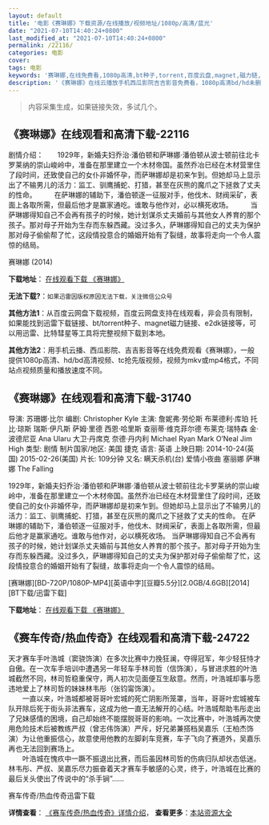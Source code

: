 ```yaml
---
layout: default
title: '电影《赛琳娜》下载资源/在线播放/视频地址/1080p/高清/蓝光'
date: "2021-07-10T14:40:24+0800"
last_modified_at: "2021-07-10T14:40:24+0800"
permalink: /22116/
categories: 电影
cover:
tags: 电影
keywords: '赛琳娜,在线免费看,1080p高清,bt种子,torrent,百度云盘,magnet,磁力链,迅雷下载资源'
description: '《赛琳娜》在线云播放手机西瓜影院吉吉影音免费看，1080p高清bd/hd未删减完整版和tc抢先枪版，mkv/mp4格式，附带bt/torrent种子、magnet/磁力链、百度云盘、网盘资源迅雷下载链接'
---
```


>内容采集生成，如果链接失效，多试几个。


## 《赛琳娜》在线观看和高清下载-22116

剧情介绍：　　1929年，新婚夫妇乔治·潘伯顿和萨琳娜·潘伯顿从波士顿前往北卡罗莱纳的崇山峻岭中，准备在那里建立一个木材帝国。虽然乔冶已经在木材营里住了段时间，还致使自己的女仆非婚怀孕，而萨琳娜却是初来乍到。但她却马上显示出了不输男儿的活力：监工、驯鹰捕蛇、打猎，甚至在灰熊的魔爪之下拯救了丈夫的性命。    　　在萨琳娜的辅助下，潘伯顿逐一征服对手，他伐木、财阀采矿，表面上各取所需，但最后他才是赢家通吃。谁敢与他作对，必以横死收场。    　　当萨琳娜得知自己不会再有孩子的时候，她计划谋杀丈夫婚前与其他女人养育的那个孩子。那对母子开始为生存而东躲西藏。没过多久，萨琳娜得知自己的丈夫为保护那对母子偷偷帮了忙，这段情投意合的婚姻开始有了裂缝，故事将走向一个令人震惊的结局。


赛琳娜 (2014)

**下载地址**： [在线观看下载 《赛琳娜》](https://www.btbtdy.me/btdy/dy720.html) 


**无法下载?**：`如果迅雷因版权原因无法下载，关注微信公众号 `

**其他方法1**：从百度云网盘下载视频，百度云网盘支持在线观看，非会员有限制，如果能找到迅雷下载链接、bt/torrent种子、magnet磁力链接、e2dk链接等，可以用迅雷、比特彗星等工具将完整视频下载到本地。

**其他方法2**：用手机云播、西瓜影院、吉吉影音等在线免费观看《赛琳娜》，一般提供1080p高清、hd/bd高清视频、tc抢先版视频，视频为mkv或mp4格式，不同站点视频质量和播放速度不同。


## 《赛琳娜》在线观看和高清下载-31740

导演: 苏珊娜·比尔 编剧: Christopher Kyle 主演: 詹妮弗·劳伦斯 布莱德利·库珀 托比·琼斯 瑞斯·伊凡斯 萨姆·里德 西恩·哈里斯 查丽蒂·维克菲尔德 布莱克·瑞特森 金·波德尼亚 Ana Ularu 大卫·丹席克 奈德·丹内利 Michael Ryan Mark O’Neal Jim High 类型: 剧情 制片国家/地区: 美国 捷克 语言: 英语 上映日期: 2014-10-24(英国) 2015-02-26(美国) 片长: 109分钟 又名: 瞒天杀机(台) 爱情小夜曲 塞丽娜 萨琳娜 The Falling

1929年，新婚夫妇乔治·潘伯顿和萨琳娜·潘伯顿从波士顿前往北卡罗莱纳的崇山峻岭中，准备在那里建立一个木材帝国。虽然乔冶已经在木材营里住了段时间，还致使自己的女仆非婚怀孕，而萨琳娜却是初来乍到。但她却马上显示出了不输男儿的活力：监工、驯鹰捕蛇、打猎，甚至在灰熊的魔爪之下拯救了丈夫的性命。 在萨琳娜的辅助下，潘伯顿逐一征服对手，他伐木、财阀采矿，表面上各取所需，但最后他才是赢家通吃。谁敢与他作对，必以横死收场。 当萨琳娜得知自己不会再有孩子的时候，她计划谋杀丈夫婚前与其他女人养育的那个孩子。那对母子开始为生存而东躲西藏。没过多久，萨琳娜得知自己的丈夫为保护那对母子偷偷帮了忙，这段情投意合的婚姻开始有了裂缝，故事将走向一个令人震惊的结局。


[赛琳娜][BD-720P/1080P-MP4][英语中字][豆瓣5.5分][2.0GB/4.6GB][2014][BT下载/迅雷下载]

**下载地址**： [在线观看下载 《赛琳娜》](https://www.btdx8.com/torrent/serena_2014.html) 


## 《赛车传奇/热血传奇》在线观看和高清下载-24722

天才赛车手叶浩城（窦骁饰演）在多次比赛中力挽狂澜，夺得冠军，年少轻狂恃才自傲。在一次车手培训中遭遇另一年轻车手林司哲（信饰演），与冒进求胜的叶浩城截然不同，林司哲稳重保守，两人初次见面便互生敌意。然而，叶浩城却事与愿违地爱上了林司哲的妹妹林韦彤（张钧甯饰演）。<br />　　一直以来，叶浩城都被哥哥叶宏城的死亡阴影所笼罩，当年，哥哥叶宏城被车队开除后死于街头非法赛车，这成为他一直无法解开的心结。叶浩城帮助韦彤走出了兄妹感情的困境，自己却始终不能摆脱哥哥的影响。一次比赛中，叶浩城再次使用危险技术后被教练严叔（曾志伟饰演）严斥，好兄弟兼搭档吴嘉乐（王柏杰饰演）为让他重振信心，故意使用他教的左脚刹车竞赛，车子飞向了赛道外，吴嘉乐再也无法回到赛场上。<br />　　叶浩城在愧疚中一蹶不振退出比赛，而后虽因林司哲的伤病归队却状态低迷。林韦彤、严叔、吴嘉乐尽力振奋着天才赛车手敏感的心灵，终于，叶浩城在比赛的最后关头使出了传说中的“杀手锏”……


赛车传奇/热血传奇迅雷下载

**详情查看**： [《赛车传奇/热血传奇》详情介绍](/movie/24722/)， **查看更多**：[本站资源大全](/movie/t/all/)

